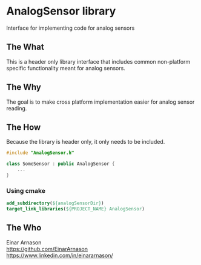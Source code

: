 # AnalogSensor library

Interface for implementing code for analog sensors

## The What

This is a header only library interface that includes common non-platform specific functionality meant for analog sensors.

## The Why

The goal is to make cross platform implementation easier for analog sensor reading.

## The How

Because the library is header only, it only needs to be included.

```c++
#include "AnalogSensor.h"

class SomeSensor : public AnalogSensor {
    ...
}
```

### Using cmake

```cmake
add_subdirectory(${analogSensorDir})
target_link_libraries(${PROJECT_NAME} AnalogSensor)
```

## The Who

Einar Arnason  
<https://github.com/EinarArnason>  
<https://www.linkedin.com/in/einararnason/>
